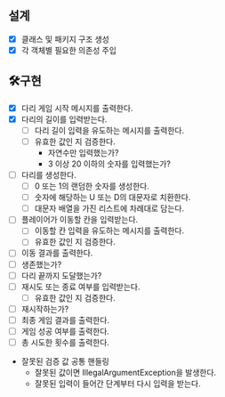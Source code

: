 ## 설계
* [x] 클래스 및 패키지 구조 생성
* [x] 각 객체별 필요한 의존성 주입

## 🛠️구현
* [x] 다리 게임 시작 메시지를 출력한다.
* [x] 다리의 길이를 입력받는다.
    * [ ] 다리 길이 입력을 유도하는 메시지를 출력한다.
    * [ ] 유효한 값인 지 검증한다.
        * 자연수만 입력했는가?
        * 3 이상 20 이하의 숫자를 입력했는가?
* [ ] 다리를 생성한다.
    * [ ] 0 또는 1의 랜덤한 숫자를 생성한다.
    * [ ] 숫자에 해당하는 U 또는 D의 대문자로 치환한다.
    * [ ] 대문자 배열을 가진 리스트에 차례대로 담는다.
* [ ] 플레이어가 이동할 칸을 입력받는다.
    * [ ] 이동할 칸 입력을 유도하는 메시지를 출력한다.
    * [ ] 유효한 값인 지 검증한다.
* [ ] 이동 결과를 출력한다.
* [ ] 생존했는가?
* [ ] 다리 끝까지 도달했는가?
* [ ] 재시도 또는 종료 여부를 입력받는다.
    * [ ] 유효한 값인 지 검증한다.
* [ ] 재시작하는가?
* [ ] 최종 게임 결과를 출력한다.
* [ ] 게임 성공 여부를 출력한다.
* [ ] 총 시도한 횟수를 출력한다.

* 잘못된 검증 값 공통 핸들링
    * 잘못된 값이면 IllegalArgumentException을 발생한다.
    * 잘못된 입력이 들어간 단계부터 다시 입력을 받는다.